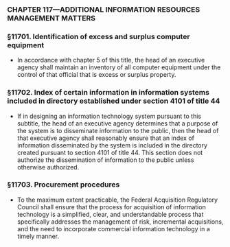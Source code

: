 ### **CHAPTER 117—ADDITIONAL INFORMATION RESOURCES MANAGEMENT MATTERS**

### §11701. Identification of excess and surplus computer equipment
* In accordance with chapter 5 of this title, the head of an executive agency shall maintain an inventory of all computer equipment under the control of that official that is excess or surplus property.

### §11702. Index of certain information in information systems included in directory established under section 4101 of title 44
* If in designing an information technology system pursuant to this subtitle, the head of an executive agency determines that a purpose of the system is to disseminate information to the public, then the head of that executive agency shall reasonably ensure that an index of information disseminated by the system is included in the directory created pursuant to section 4101 of title 44. This section does not authorize the dissemination of information to the public unless otherwise authorized.

### §11703. Procurement procedures
* To the maximum extent practicable, the Federal Acquisition Regulatory Council shall ensure that the process for acquisition of information technology is a simplified, clear, and understandable process that specifically addresses the management of risk, incremental acquisitions, and the need to incorporate commercial information technology in a timely manner.